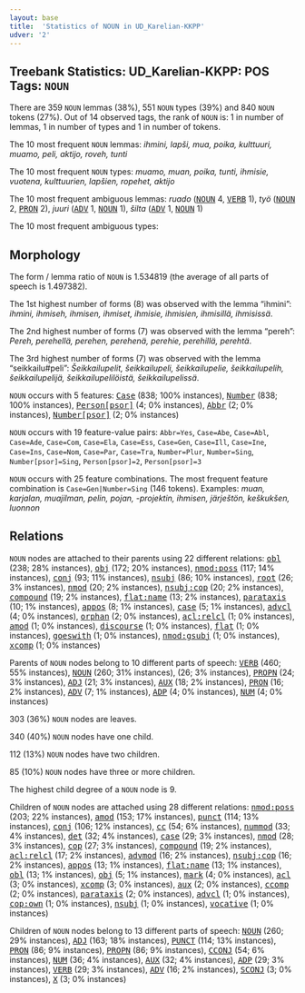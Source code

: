 ```yaml
---
layout: base
title:  'Statistics of NOUN in UD_Karelian-KKPP'
udver: '2'
---
```


## Treebank Statistics: UD_Karelian-KKPP: POS Tags: `NOUN`

There are 359 `NOUN` lemmas (38%), 551 `NOUN` types (39%) and 840 `NOUN` tokens (27%).
Out of 14 observed tags, the rank of `NOUN` is: 1 in number of lemmas, 1 in number of types and 1 in number of tokens.

The 10 most frequent `NOUN` lemmas: <em>ihmini, lapši, mua, poika, kulttuuri, muamo, peli, aktijo, roveh, tunti</em>

The 10 most frequent `NOUN` types:  <em>muamo, muan, poika, tunti, ihmisie, vuotena, kulttuurien, lapšien, ropehet, aktijo</em>

The 10 most frequent ambiguous lemmas: <em>ruado</em> (<tt><a href="krl_kkpp-pos-NOUN.html">NOUN</a></tt> 4, <tt><a href="krl_kkpp-pos-VERB.html">VERB</a></tt> 1), <em>työ</em> (<tt><a href="krl_kkpp-pos-NOUN.html">NOUN</a></tt> 2, <tt><a href="krl_kkpp-pos-PRON.html">PRON</a></tt> 2), <em>juuri</em> (<tt><a href="krl_kkpp-pos-ADV.html">ADV</a></tt> 1, <tt><a href="krl_kkpp-pos-NOUN.html">NOUN</a></tt> 1), <em>šilta</em> (<tt><a href="krl_kkpp-pos-ADV.html">ADV</a></tt> 1, <tt><a href="krl_kkpp-pos-NOUN.html">NOUN</a></tt> 1)

The 10 most frequent ambiguous types:  



## Morphology

The form / lemma ratio of `NOUN` is 1.534819 (the average of all parts of speech is 1.497382).

The 1st highest number of forms (8) was observed with the lemma “ihmini”: <em>ihmini, ihmiseh, ihmisen, ihmiset, ihmisie, ihmisien, ihmisillä, ihmisissä</em>.

The 2nd highest number of forms (7) was observed with the lemma “pereh”: <em>Pereh, perehellä, perehen, perehenä, perehie, perehillä, perehtä</em>.

The 3rd highest number of forms (7) was observed with the lemma “seikkailu#peli”: <em>Šeikkailupelit, šeikkailupeli, šeikkailupelie, šeikkailupelih, šeikkailupelijä, šeikkailupelilöistä, šeikkailupelissä</em>.

`NOUN` occurs with 5 features: <tt><a href="krl_kkpp-feat-Case.html">Case</a></tt> (838; 100% instances), <tt><a href="krl_kkpp-feat-Number.html">Number</a></tt> (838; 100% instances), <tt><a href="krl_kkpp-feat-Person-psor.html">Person[psor]</a></tt> (4; 0% instances), <tt><a href="krl_kkpp-feat-Abbr.html">Abbr</a></tt> (2; 0% instances), <tt><a href="krl_kkpp-feat-Number-psor.html">Number[psor]</a></tt> (2; 0% instances)

`NOUN` occurs with 19 feature-value pairs: `Abbr=Yes`, `Case=Abe`, `Case=Abl`, `Case=Ade`, `Case=Com`, `Case=Ela`, `Case=Ess`, `Case=Gen`, `Case=Ill`, `Case=Ine`, `Case=Ins`, `Case=Nom`, `Case=Par`, `Case=Tra`, `Number=Plur`, `Number=Sing`, `Number[psor]=Sing`, `Person[psor]=2`, `Person[psor]=3`

`NOUN` occurs with 25 feature combinations.
The most frequent feature combination is `Case=Gen|Number=Sing` (146 tokens).
Examples: <em>muan, karjalan, muajilman, pelin, pojan, -projektin, ihmisen, järještön, keškukšen, luonnon</em>


## Relations

`NOUN` nodes are attached to their parents using 22 different relations: <tt><a href="krl_kkpp-dep-obl.html">obl</a></tt> (238; 28% instances), <tt><a href="krl_kkpp-dep-obj.html">obj</a></tt> (172; 20% instances), <tt><a href="krl_kkpp-dep-nmod-poss.html">nmod:poss</a></tt> (117; 14% instances), <tt><a href="krl_kkpp-dep-conj.html">conj</a></tt> (93; 11% instances), <tt><a href="krl_kkpp-dep-nsubj.html">nsubj</a></tt> (86; 10% instances), <tt><a href="krl_kkpp-dep-root.html">root</a></tt> (26; 3% instances), <tt><a href="krl_kkpp-dep-nmod.html">nmod</a></tt> (20; 2% instances), <tt><a href="krl_kkpp-dep-nsubj-cop.html">nsubj:cop</a></tt> (20; 2% instances), <tt><a href="krl_kkpp-dep-compound.html">compound</a></tt> (19; 2% instances), <tt><a href="krl_kkpp-dep-flat-name.html">flat:name</a></tt> (13; 2% instances), <tt><a href="krl_kkpp-dep-parataxis.html">parataxis</a></tt> (10; 1% instances), <tt><a href="krl_kkpp-dep-appos.html">appos</a></tt> (8; 1% instances), <tt><a href="krl_kkpp-dep-case.html">case</a></tt> (5; 1% instances), <tt><a href="krl_kkpp-dep-advcl.html">advcl</a></tt> (4; 0% instances), <tt><a href="krl_kkpp-dep-orphan.html">orphan</a></tt> (2; 0% instances), <tt><a href="krl_kkpp-dep-acl-relcl.html">acl:relcl</a></tt> (1; 0% instances), <tt><a href="krl_kkpp-dep-amod.html">amod</a></tt> (1; 0% instances), <tt><a href="krl_kkpp-dep-discourse.html">discourse</a></tt> (1; 0% instances), <tt><a href="krl_kkpp-dep-flat.html">flat</a></tt> (1; 0% instances), <tt><a href="krl_kkpp-dep-goeswith.html">goeswith</a></tt> (1; 0% instances), <tt><a href="krl_kkpp-dep-nmod-gsubj.html">nmod:gsubj</a></tt> (1; 0% instances), <tt><a href="krl_kkpp-dep-xcomp.html">xcomp</a></tt> (1; 0% instances)

Parents of `NOUN` nodes belong to 10 different parts of speech: <tt><a href="krl_kkpp-pos-VERB.html">VERB</a></tt> (460; 55% instances), <tt><a href="krl_kkpp-pos-NOUN.html">NOUN</a></tt> (260; 31% instances),  (26; 3% instances), <tt><a href="krl_kkpp-pos-PROPN.html">PROPN</a></tt> (24; 3% instances), <tt><a href="krl_kkpp-pos-ADJ.html">ADJ</a></tt> (21; 3% instances), <tt><a href="krl_kkpp-pos-AUX.html">AUX</a></tt> (18; 2% instances), <tt><a href="krl_kkpp-pos-PRON.html">PRON</a></tt> (16; 2% instances), <tt><a href="krl_kkpp-pos-ADV.html">ADV</a></tt> (7; 1% instances), <tt><a href="krl_kkpp-pos-ADP.html">ADP</a></tt> (4; 0% instances), <tt><a href="krl_kkpp-pos-NUM.html">NUM</a></tt> (4; 0% instances)

303 (36%) `NOUN` nodes are leaves.

340 (40%) `NOUN` nodes have one child.

112 (13%) `NOUN` nodes have two children.

85 (10%) `NOUN` nodes have three or more children.

The highest child degree of a `NOUN` node is 9.

Children of `NOUN` nodes are attached using 28 different relations: <tt><a href="krl_kkpp-dep-nmod-poss.html">nmod:poss</a></tt> (203; 22% instances), <tt><a href="krl_kkpp-dep-amod.html">amod</a></tt> (153; 17% instances), <tt><a href="krl_kkpp-dep-punct.html">punct</a></tt> (114; 13% instances), <tt><a href="krl_kkpp-dep-conj.html">conj</a></tt> (106; 12% instances), <tt><a href="krl_kkpp-dep-cc.html">cc</a></tt> (54; 6% instances), <tt><a href="krl_kkpp-dep-nummod.html">nummod</a></tt> (33; 4% instances), <tt><a href="krl_kkpp-dep-det.html">det</a></tt> (32; 4% instances), <tt><a href="krl_kkpp-dep-case.html">case</a></tt> (29; 3% instances), <tt><a href="krl_kkpp-dep-nmod.html">nmod</a></tt> (28; 3% instances), <tt><a href="krl_kkpp-dep-cop.html">cop</a></tt> (27; 3% instances), <tt><a href="krl_kkpp-dep-compound.html">compound</a></tt> (19; 2% instances), <tt><a href="krl_kkpp-dep-acl-relcl.html">acl:relcl</a></tt> (17; 2% instances), <tt><a href="krl_kkpp-dep-advmod.html">advmod</a></tt> (16; 2% instances), <tt><a href="krl_kkpp-dep-nsubj-cop.html">nsubj:cop</a></tt> (16; 2% instances), <tt><a href="krl_kkpp-dep-appos.html">appos</a></tt> (13; 1% instances), <tt><a href="krl_kkpp-dep-flat-name.html">flat:name</a></tt> (13; 1% instances), <tt><a href="krl_kkpp-dep-obl.html">obl</a></tt> (13; 1% instances), <tt><a href="krl_kkpp-dep-obj.html">obj</a></tt> (5; 1% instances), <tt><a href="krl_kkpp-dep-mark.html">mark</a></tt> (4; 0% instances), <tt><a href="krl_kkpp-dep-acl.html">acl</a></tt> (3; 0% instances), <tt><a href="krl_kkpp-dep-xcomp.html">xcomp</a></tt> (3; 0% instances), <tt><a href="krl_kkpp-dep-aux.html">aux</a></tt> (2; 0% instances), <tt><a href="krl_kkpp-dep-ccomp.html">ccomp</a></tt> (2; 0% instances), <tt><a href="krl_kkpp-dep-parataxis.html">parataxis</a></tt> (2; 0% instances), <tt><a href="krl_kkpp-dep-advcl.html">advcl</a></tt> (1; 0% instances), <tt><a href="krl_kkpp-dep-cop-own.html">cop:own</a></tt> (1; 0% instances), <tt><a href="krl_kkpp-dep-nsubj.html">nsubj</a></tt> (1; 0% instances), <tt><a href="krl_kkpp-dep-vocative.html">vocative</a></tt> (1; 0% instances)

Children of `NOUN` nodes belong to 13 different parts of speech: <tt><a href="krl_kkpp-pos-NOUN.html">NOUN</a></tt> (260; 29% instances), <tt><a href="krl_kkpp-pos-ADJ.html">ADJ</a></tt> (163; 18% instances), <tt><a href="krl_kkpp-pos-PUNCT.html">PUNCT</a></tt> (114; 13% instances), <tt><a href="krl_kkpp-pos-PRON.html">PRON</a></tt> (86; 9% instances), <tt><a href="krl_kkpp-pos-PROPN.html">PROPN</a></tt> (86; 9% instances), <tt><a href="krl_kkpp-pos-CCONJ.html">CCONJ</a></tt> (54; 6% instances), <tt><a href="krl_kkpp-pos-NUM.html">NUM</a></tt> (36; 4% instances), <tt><a href="krl_kkpp-pos-AUX.html">AUX</a></tt> (32; 4% instances), <tt><a href="krl_kkpp-pos-ADP.html">ADP</a></tt> (29; 3% instances), <tt><a href="krl_kkpp-pos-VERB.html">VERB</a></tt> (29; 3% instances), <tt><a href="krl_kkpp-pos-ADV.html">ADV</a></tt> (16; 2% instances), <tt><a href="krl_kkpp-pos-SCONJ.html">SCONJ</a></tt> (3; 0% instances), <tt><a href="krl_kkpp-pos-X.html">X</a></tt> (3; 0% instances)

